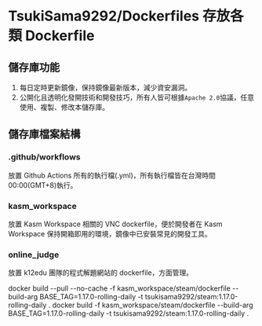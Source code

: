 # TsukiSama9292/Dockerfiles 存放各類 Dockerfile

## 儲存庫功能
1. 每日定時更新鏡像，保持鏡像最新版本，減少資安漏洞。
2. 公開化且透明化發開技術和開發技巧，所有人皆可根據`Apache 2.0`協議，任意使用、複製、修改本儲存庫。

## 儲存庫檔案結構

### .github/workflows
放置 Github Actions 所有的執行檔(.yml)，所有執行檔皆在台灣時間00:00(GMT+8)執行。

### kasm_workspace
放置 Kasm Workspace 相關的 VNC dockerfile，便於開發者在 Kasm Workspace 保持開箱即用的環境，鏡像中已安裝常見的開發工具。

### online_judge
放置 k12edu 團隊的程式解題網站的 dockerfile，方面管理。


docker build --pull --no-cache -f kasm_workspace/steam/dockerfile --build-arg BASE_TAG=1.17.0-rolling-daily -t tsukisama9292/steam:1.17.0-rolling-daily .
docker build -f kasm_workspace/steam/dockerfile --build-arg BASE_TAG=1.17.0-rolling-daily -t tsukisama9292/steam:1.17.0-rolling-daily .